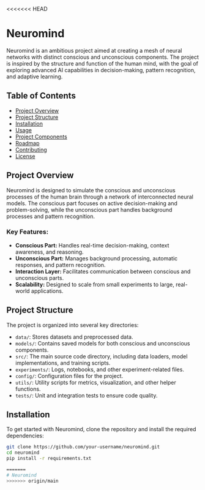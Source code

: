 <<<<<<< HEAD
# Neuromind

Neuromind is an ambitious project aimed at creating a mesh of neural networks with distinct conscious and unconscious components. The project is inspired by the structure and function of the human mind, with the goal of exploring advanced AI capabilities in decision-making, pattern recognition, and adaptive learning.

## Table of Contents

- [Project Overview](#project-overview)
- [Project Structure](#project-structure)
- [Installation](#installation)
- [Usage](#usage)
- [Project Components](#project-components)
- [Roadmap](#roadmap)
- [Contributing](#contributing)
- [License](#license)

## Project Overview

Neuromind is designed to simulate the conscious and unconscious processes of the human brain through a network of interconnected neural models. The conscious part focuses on active decision-making and problem-solving, while the unconscious part handles background processes and pattern recognition.

### Key Features:
- **Conscious Part:** Handles real-time decision-making, context awareness, and reasoning.
- **Unconscious Part:** Manages background processing, automatic responses, and pattern recognition.
- **Interaction Layer:** Facilitates communication between conscious and unconscious parts.
- **Scalability:** Designed to scale from small experiments to large, real-world applications.

## Project Structure

The project is organized into several key directories:

- `data/`: Stores datasets and preprocessed data.
- `models/`: Contains saved models for both conscious and unconscious components.
- `src/`: The main source code directory, including data loaders, model implementations, and training scripts.
- `experiments/`: Logs, notebooks, and other experiment-related files.
- `config/`: Configuration files for the project.
- `utils/`: Utility scripts for metrics, visualization, and other helper functions.
- `tests/`: Unit and integration tests to ensure code quality.

## Installation

To get started with Neuromind, clone the repository and install the required dependencies:

```bash
git clone https://github.com/your-username/neuromind.git
cd neuromind
pip install -r requirements.txt

=======
# Neuromind
>>>>>>> origin/main
